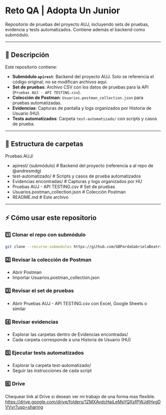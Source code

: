 
# Reto QA | Adopta Un Junior

Repositorio de pruebas del proyecto AUJ, incluyendo sets de pruebas, evidencia y tests automatizados. Contiene además el backend como submódulo.

---

## 📌 Descripción

Este repositorio contiene:  

- **Submódulo `apirest`**: Backend del proyecto AUJ. Solo se referencia el código original; no se modifican archivos aquí.  
- **Set de pruebas**: Archivo CSV con los datos de pruebas para la API (`Pruebas AUJ - API TESTING.csv`).  
- **Colección de Postman**: `Usuarios.postman_collection.json` para pruebas automatizadas.  
- **Evidencias**: Capturas de pantalla y logs organizados por Historia de Usuario (HU).  
- **Tests automatizados**: Carpeta `test-automatizado/` con scripts y casos de prueba.

---

## 📂 Estructura de carpetas
Pruebas.AUJ/
-  apirest/ (submódulo) # Backend del proyecto (referencia a al repo de @andresmdg)
- test-automatizado/ # Scripts y casos de prueba automatizados
-  Evidencias encontradas/ # Capturas y logs organizados por HU
-  Pruebas AUJ - API TESTING.csv # Set de pruebas
-  Usuarios.postman_collection.json # Colección Postman
-  README.md # Este archivo

---

## ⚡ Cómo usar este repositorio

### 1️⃣ Clonar el repo con submódulo
```bash
git clone --recurse-submodules https://github.com/GBPardoGabrielaBeatriz/Pruebas.AUJ.git
```

### 2️⃣ Revisar la colección de Postman

- Abrir Postman
- Importar Usuarios.postman_collection.json

### 3️⃣ Revisar el set de pruebas

- Abrir Pruebas AUJ - API TESTING.csv con Excel, Google Sheets o similar

### 4️⃣ Revisar evidencias

- Explorar las carpetas dentro de Evidencias encontradas/
- Cada carpeta corresponde a una Historia de Usuario (HU)

### 5️⃣ Ejecutar tests automatizados

- Explorar la carpeta test-automatizado/
- Seguir las instrucciones de cada script

### 6️⃣ Drive

Chequear link al Drive si desean ver mi trabajo de una forma mas flexible.
https://drive.google.com/drive/folders/1ZMXAvdcHaiLeMsYQXsfPWJdIHxgDVVyr?usp=sharing


